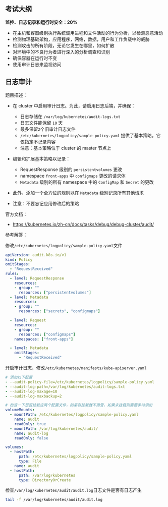 ## 考试大纲

**监控、日志记录和运行时安全：20%**

- 在主机和容器级别执行系统调用进程和文件活动的行为分析，以检测恶意活动
- 检测物理基础架构，应用程序，网络，数据，用户和工作负载中的威胁
- 检测攻击的所有阶段，无论它发生在哪里，如何扩散
- 对环境中的不良行为者进行深入的分析调查和识别
- 确保容器在运行时不变
- 使用审计日志来监视访问

## 日志审计

题目描述：

- 在 cluster 中启用审计日志。为此，请启用日志后端，并确保：

  - 日志存储在 `/var/log/kubernetes/audit-logs.txt`
  - 日志文件能保留 `10` 天
  - 最多保留`2`个旧审计日志文件
  - `/etc/kubernetes/logpolicy/sample-policy.yaml` 提供了基本策略。它仅指定不记录内容
  - 注意：基本策略位于 cluster 的 master 节点上

- 编辑和扩展基本策略以记录：
  - RequestResponse 级别的 `persistentvolumes` 更改
  - namespace `front-apps` 中 `configmaps` 更改的请求体
  - `Metadata` 级别的所有 namespace 中的 `ConfigMap` 和 `Secret` 的更改
  
- 此外，添加一个全方位的规则以在 `Metadata` 级别记录所有其他请求

- 注意：不要忘记应用修改后的策略

官方文档：

- <https://kubernetes.io/zh-cn/docs/tasks/debug/debug-cluster/audit/>

参考解答：

修改`/etc/kubernetes/logpolicy/sample-policy.yaml`文件

```yaml
apiVersion: audit.k8s.io/v1 
kind: Policy
omitStages:
  - "RequestReceived"
rules:
  - level: RequestResponse
    resources:
    - group: ""
      resources: ["persistentvolumes"]
  - level: Metadata
    resources:
    - group: ""
      resources: ["secrets", "configmaps"]

  - level: Request
    resources:
    - group: ""
      resources: ["configmaps"]
    namespaces: ["front-apps"]

  - level: Metadata
    omitStages:
      - "RequestReceived"
```

开启审计日志，修改`/etc/kubernetes/manifests/kube-apiserver.yaml`

```yaml
# 添加以下配置
- --audit-policy-file=/etc/kubernetes/logpolicy/sample-policy.yaml
- --audit-log-path=/var/log/kubernetes/audit-logs.txt
- --audit-log-maxage=10
- --audit-log-maxbackup=2

# 检查一下是否挂载这两个配置文件，如果有挂载就不用管，如果未挂载则需要手动添加
volumeMounts:
  - mountPath: /etc/kubernetes/logpolicy/sample-policy.yaml
    name: audit
    readOnly: true
  - mountPath: /var/log/kubernetes/audit/
    name: audit-log
    readOnly: false

volumes:
  - hostPath:
      path: /etc/kubernetes/logpolicy/sample-policy.yaml
      type: File
    name: audit
  - hostPath:
      path: /var/log/kubernetes
      type: DirectoryOrCreate
```

检查`/var/log/kubernetes/audit/audit.log`日志文件是否有日志产生

```bash
tail -f /var/log/kubernetes/audit/audit.log
```
